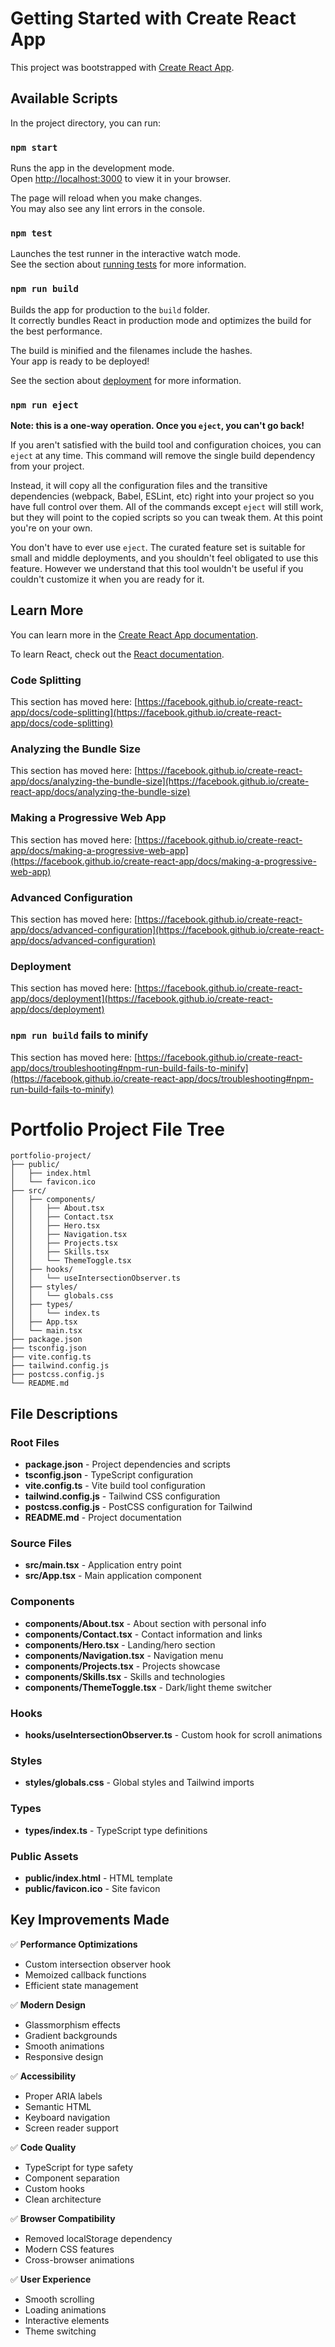 # Getting Started with Create React App

This project was bootstrapped with [Create React App](https://github.com/facebook/create-react-app).

## Available Scripts

In the project directory, you can run:

### `npm start`

Runs the app in the development mode.\
Open [http://localhost:3000](http://localhost:3000) to view it in your browser.

The page will reload when you make changes.\
You may also see any lint errors in the console.

### `npm test`

Launches the test runner in the interactive watch mode.\
See the section about [running tests](https://facebook.github.io/create-react-app/docs/running-tests) for more information.

### `npm run build`

Builds the app for production to the `build` folder.\
It correctly bundles React in production mode and optimizes the build for the best performance.

The build is minified and the filenames include the hashes.\
Your app is ready to be deployed!

See the section about [deployment](https://facebook.github.io/create-react-app/docs/deployment) for more information.

### `npm run eject`

**Note: this is a one-way operation. Once you `eject`, you can't go back!**

If you aren't satisfied with the build tool and configuration choices, you can `eject` at any time. This command will remove the single build dependency from your project.

Instead, it will copy all the configuration files and the transitive dependencies (webpack, Babel, ESLint, etc) right into your project so you have full control over them. All of the commands except `eject` will still work, but they will point to the copied scripts so you can tweak them. At this point you're on your own.

You don't have to ever use `eject`. The curated feature set is suitable for small and middle deployments, and you shouldn't feel obligated to use this feature. However we understand that this tool wouldn't be useful if you couldn't customize it when you are ready for it.

## Learn More

You can learn more in the [Create React App documentation](https://facebook.github.io/create-react-app/docs/getting-started).

To learn React, check out the [React documentation](https://reactjs.org/).

### Code Splitting

This section has moved here: [https://facebook.github.io/create-react-app/docs/code-splitting](https://facebook.github.io/create-react-app/docs/code-splitting)

### Analyzing the Bundle Size

This section has moved here: [https://facebook.github.io/create-react-app/docs/analyzing-the-bundle-size](https://facebook.github.io/create-react-app/docs/analyzing-the-bundle-size)

### Making a Progressive Web App

This section has moved here: [https://facebook.github.io/create-react-app/docs/making-a-progressive-web-app](https://facebook.github.io/create-react-app/docs/making-a-progressive-web-app)

### Advanced Configuration

This section has moved here: [https://facebook.github.io/create-react-app/docs/advanced-configuration](https://facebook.github.io/create-react-app/docs/advanced-configuration)

### Deployment

This section has moved here: [https://facebook.github.io/create-react-app/docs/deployment](https://facebook.github.io/create-react-app/docs/deployment)

### `npm run build` fails to minify

This section has moved here: [https://facebook.github.io/create-react-app/docs/troubleshooting#npm-run-build-fails-to-minify](https://facebook.github.io/create-react-app/docs/troubleshooting#npm-run-build-fails-to-minify)



















# Portfolio Project File Tree

```
portfolio-project/
├── public/
│   ├── index.html
│   └── favicon.ico
├── src/
│   ├── components/
│   │   ├── About.tsx
│   │   ├── Contact.tsx
│   │   ├── Hero.tsx
│   │   ├── Navigation.tsx
│   │   ├── Projects.tsx
│   │   ├── Skills.tsx
│   │   └── ThemeToggle.tsx
│   ├── hooks/
│   │   └── useIntersectionObserver.ts
│   ├── styles/
│   │   └── globals.css
│   ├── types/
│   │   └── index.ts
│   ├── App.tsx
│   └── main.tsx
├── package.json
├── tsconfig.json
├── vite.config.ts
├── tailwind.config.js
├── postcss.config.js
└── README.md
```

## File Descriptions

### Root Files
- **package.json** - Project dependencies and scripts
- **tsconfig.json** - TypeScript configuration
- **vite.config.ts** - Vite build tool configuration
- **tailwind.config.js** - Tailwind CSS configuration
- **postcss.config.js** - PostCSS configuration for Tailwind
- **README.md** - Project documentation

### Source Files
- **src/main.tsx** - Application entry point
- **src/App.tsx** - Main application component

### Components
- **components/About.tsx** - About section with personal info
- **components/Contact.tsx** - Contact information and links
- **components/Hero.tsx** - Landing/hero section
- **components/Navigation.tsx** - Navigation menu
- **components/Projects.tsx** - Projects showcase
- **components/Skills.tsx** - Skills and technologies
- **components/ThemeToggle.tsx** - Dark/light theme switcher

### Hooks
- **hooks/useIntersectionObserver.ts** - Custom hook for scroll animations

### Styles
- **styles/globals.css** - Global styles and Tailwind imports

### Types
- **types/index.ts** - TypeScript type definitions

### Public Assets
- **public/index.html** - HTML template
- **public/favicon.ico** - Site favicon

## Key Improvements Made

✅ **Performance Optimizations**
- Custom intersection observer hook
- Memoized callback functions
- Efficient state management

✅ **Modern Design**
- Glassmorphism effects
- Gradient backgrounds
- Smooth animations
- Responsive design

✅ **Accessibility**
- Proper ARIA labels
- Semantic HTML
- Keyboard navigation
- Screen reader support

✅ **Code Quality**
- TypeScript for type safety
- Component separation
- Custom hooks
- Clean architecture

✅ **Browser Compatibility**
- Removed localStorage dependency
- Modern CSS features
- Cross-browser animations

✅ **User Experience**
- Smooth scrolling
- Loading animations
- Interactive elements
- Theme switching